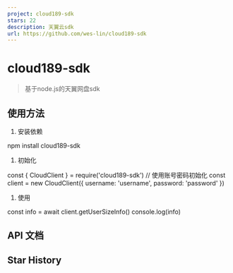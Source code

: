 ```yaml
---
project: cloud189-sdk
stars: 22
description: 天翼云sdk
url: https://github.com/wes-lin/cloud189-sdk
---
```


cloud189-sdk
============

> 基于node.js的天翼网盘sdk

使用方法
----

1.  安装依赖

npm install cloud189-sdk

1.  初始化

const { CloudClient } \= require('cloud189-sdk')
// 使用账号密码初始化
const client \= new CloudClient({
  username: 'username',
  password: 'password'
})

1.  使用

const info \= await client.getUserSizeInfo()
console.log(info)

API 文档
------

Star History
------------
